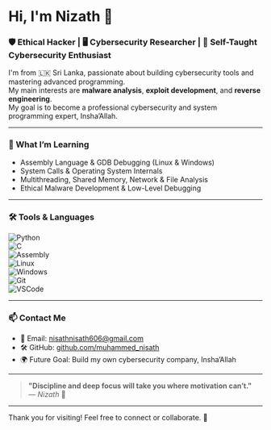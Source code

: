 # Hi, I'm Nizath 👋  

### 🛡️ Ethical Hacker | 🖥️ Cybersecurity Researcher | 🧠 Self-Taught Cybersecurity Enthusiast  

I'm from 🇱🇰 Sri Lanka, passionate about building cybersecurity tools and mastering advanced programming.  
My main interests are **malware analysis**, **exploit development**, and **reverse engineering**.  
My goal is to become a professional cybersecurity and system programming expert, Insha’Allah.

---

### 🧠 What I’m Learning

- Assembly Language & GDB Debugging (Linux & Windows)  
- System Calls & Operating System Internals  
- Multithreading, Shared Memory, Network & File Analysis  
- Ethical Malware Development & Low-Level Debugging

---

### 🛠️ Tools & Languages

![Python](https://img.shields.io/badge/-Python-333?style=flat&logo=python)  
![C](https://img.shields.io/badge/-C-333?style=flat&logo=c)  
![Assembly](https://img.shields.io/badge/-Assembly-333?style=flat)  
![Linux](https://img.shields.io/badge/-Linux-333?style=flat&logo=linux)  
![Windows](https://img.shields.io/badge/-Windows-333?style=flat&logo=windows)  
![Git](https://img.shields.io/badge/-Git-333?style=flat&logo=git)  
![VSCode](https://img.shields.io/badge/-VSCode-333?style=flat&logo=visual-studio-code)

---

### 📫 Contact Me

- 💌 Email: [nisathnisath606@gmail.com](mailto:nisathnisath606@gmail.com)  
- 🛠️ GitHub: [github.com/muhammed_nisath](https://github.com/muhammed_nisath)  
- 🌍 Future Goal: Build my own cybersecurity company, Insha’Allah

---

> **"Discipline and deep focus will take you where motivation can’t."**  
> — *Nizath* 🧠

---

Thank you for visiting! Feel free to connect or collaborate. 🚀
